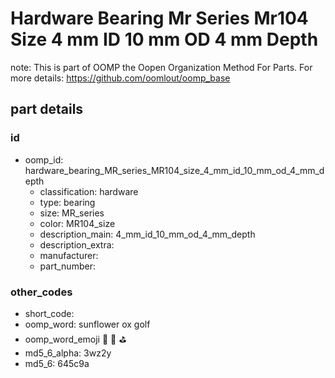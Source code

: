 # Hardware Bearing Mr Series Mr104 Size 4 mm ID 10 mm OD 4 mm Depth  

note: This is part of OOMP the Oopen Organization Method For Parts. For more details: https://github.com/oomlout/oomp_base

##  part details





### id
* oomp_id: hardware_bearing_MR_series_MR104_size_4_mm_id_10_mm_od_4_mm_depth
  * classification: hardware
  * type: bearing
  * size: MR_series
  * color: MR104_size
  * description_main: 4_mm_id_10_mm_od_4_mm_depth
  * description_extra: 
  * manufacturer: 
  * part_number: 

### other_codes
* short_code: 
* oomp_word: sunflower ox golf
* oomp_word_emoji :sunflower: :ox: :golf:
* md5_6_alpha: 3wz2y
* md5_6: 645c9a